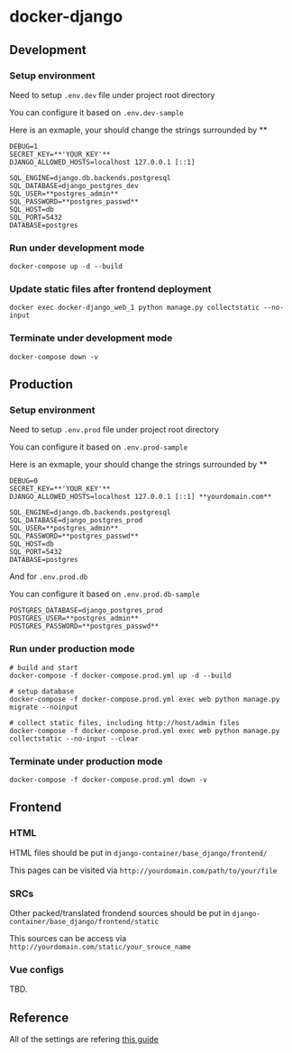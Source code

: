 # docker-django

## Development

### Setup environment
Need to setup `.env.dev` file under project root directory

You can configure it based on `.env.dev-sample`

Here is an exmaple, your should change the strings surrounded by \*\*
```
DEBUG=1
SECRET_KEY=**'YOUR_KEY'**
DJANGO_ALLOWED_HOSTS=localhost 127.0.0.1 [::1]

SQL_ENGINE=django.db.backends.postgresql
SQL_DATABASE=django_postgres_dev
SQL_USER=**postgres_admin**
SQL_PASSWORD=**postgres_passwd**
SQL_HOST=db
SQL_PORT=5432
DATABASE=postgres
```


### Run under development mode
```
docker-compose up -d --build
```

### Update static files after frontend deployment
```
docker exec docker-django_web_1 python manage.py collectstatic --no-input
```

### Terminate under development mode
```
docker-compose down -v
```

## Production

### Setup environment
Need to setup `.env.prod` file under project root directory

You can configure it based on `.env.prod-sample`

Here is an exmaple, your should change the strings surrounded by \*\*
```
DEBUG=0
SECRET_KEY=**'YOUR_KEY'**
DJANGO_ALLOWED_HOSTS=localhost 127.0.0.1 [::1] **yourdomain.com**

SQL_ENGINE=django.db.backends.postgresql
SQL_DATABASE=django_postgres_prod
SQL_USER=**postgres_admin**
SQL_PASSWORD=**postgres_passwd**
SQL_HOST=db
SQL_PORT=5432
DATABASE=postgres
```

And for `.env.prod.db`

You can configure it based on `.env.prod.db-sample`
```
POSTGRES_DATABASE=django_postgres_prod
POSTGRES_USER=**postgres_admin**
POSTGRES_PASSWORD=**postgres_passwd**
```

### Run under production mode
```
# build and start
docker-compose -f docker-compose.prod.yml up -d --build

# setup database
docker-compose -f docker-compose.prod.yml exec web python manage.py migrate --noinput

# collect static files, including http://host/admin files
docker-compose -f docker-compose.prod.yml exec web python manage.py collectstatic --no-input --clear
```

### Terminate under production mode
```
docker-compose -f docker-compose.prod.yml down -v
```

## Frontend

### HTML
HTML files should be put in `django-container/base_django/frontend/`

This pages can be visited via `http://yourdomain.com/path/to/your/file`

### SRCs
Other packed/translated frondend sources should be put in `django-container/base_django/frontend/static`

This sources can be access via `http://yourdomain.com/static/your_srouce_name`

### Vue configs
TBD.

## Reference
All of the settings are refering [this guide](https://testdriven.io/blog/dockerizing-django-with-postgres-gunicorn-and-nginx/)
